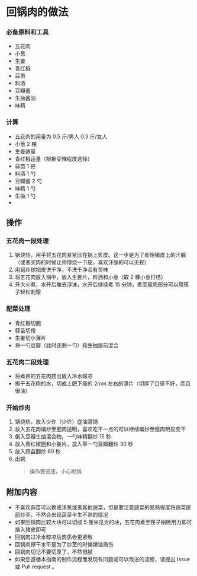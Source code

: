 # 回锅肉的做法

### 必备原料和工具

- 五花肉
- 小葱
- 生姜
- 青红椒
- 蒜苗
- 料酒
- 豆瓣酱
- 生抽酱油
- 味精

### 计算

- 五花肉的用量为 0.5 斤/男人 0.3 斤/女人
- 小葱 2 棵
- 生姜适量
- 青红椒适量（根据受辣程度选择）
- 蒜苗 1 把
- 料酒 1 勺
- 豆瓣酱 2 勺
- 味精 1 勺
- 生抽 1 勺
-

## 操作

### 五花肉一段处理

1. 锅烧热，用手将五花肉紧紧压在锅上炙皮。这一步是为了处理猪皮上的汗腺（或者买肉的时候让师傅烧一下皮，喜欢汗腺的可以无视）
2. 用钢丝球把皮洗干净，不洗干净会有苦味
3. 将五花肉放入锅中，放入生姜片，料酒和小葱（取 2 棵小葱打结）
4. 开大火煮，水开后撇去浮沫，水开后继续煮 15 分钟，煮至瘦肉部分可以用筷子轻松刺穿

### 配菜处理

- 青红椒切圈
- 蒜苗切段
- 生姜切小薄片
- 将一勺豆瓣（此时还剩一勺）和生抽提前混合

### 五花肉二段处理

- 将煮熟的五花肉捞出放入冷水晾凉
- 擦干五花肉的水，切成上肥下瘦的 2mm 左右的薄片（切厚了口感不好，而且很油）

### 开始炒肉

1.  锅烧热，放入少许（少许）底油滑锅
2.  放入五花肉煸炒至肥肉透明，喜欢吃干一点的可以继续煸炒至瘦肉明显变干
3.  倒入豆瓣生抽混合物，一勺味精翻炒 15 秒
4.  放入青红椒圈和小姜片，放入零一勺豆瓣翻炒 30 秒
5.  放入蒜苗翻炒 60 秒
6.  出锅
    > 操作要迅速，小心糊锅

## 附加内容

- 不喜欢蒜苗可以换成洋葱或者其他蔬菜，但是要注意蔬菜的易熟程度将蔬菜提前炒至，不然会出现蔬菜半生不熟的情况
- 如果回锅肉比较大块可以切成 5 厘米见方的块，五花肉煮至筷子稍微用力即可插入猪皮即可
- 回锅肉过冷水晾凉后肉质会更紧致
- 回锅肉擦干水平是为了炒至的时候爆油溅伤
- 回锅肉切记不要切厚了，不然很腻
- 如果您遵循本指南的制作流程而发现有问题或可以改进的流程，请提出 Issue 或 Pull request 。
